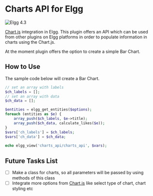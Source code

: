 Charts API for Elgg
===================

![Elgg 4.3](https://img.shields.io/badge/Elgg-4.3-orange.svg?style=flat-square)

[Chart.js](http://www.chartjs.org/) integration in Elgg. This plugin offers an API which can be used from other plugins on Elgg platforms in order to populate information in charts using the Chart.js.

At the moment plugin offers the option to create a simple Bar Chart.

## How to Use

The sample code below will create a Bar Chart.

```php
// set an array with labels 
$ch_labels = [];
// set an array with data 
$ch_data = [];

$entities = elgg_get_entities($options);
foreach (entities as $e) {
    array_push($ch_labels, $e->title);
    array_push($ch_data, calculate_likes($e));
}
$vars['ch_labels'] = $ch_labels;
$vars['ch_data'] = $ch_data;
   
echo elgg_view('charts_api/charts_api', $vars);
```

## Future Tasks List

- [ ] Make a class for charts, so all parameters will be passed by using methods of this class
- [ ] Integrate more options from [Chart.js](http://www.chartjs.org/docs/) like select type of chart, chart styling etc
